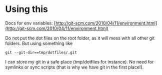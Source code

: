 # Using this
Docs for env variables: [http://git-scm.com/2010/04/11/environment.html](http://git-scm.com/2010/04/11/environment.html)

Do not put the dot files on the root folder, as it will mess with all other git folders. But using something like

    git --git-dir==tmp/dotfiles/.git

I can store my git in a safe place (tmp/dotfiles for instance). No need for symlinks or sync scripts (that is why we have git in the first place!).

